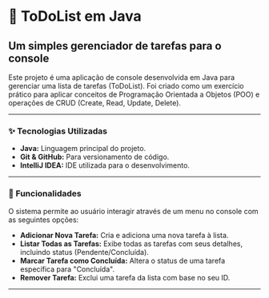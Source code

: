 # 📝 ToDoList em Java

## Um simples gerenciador de tarefas para o console

Este projeto é uma aplicação de console desenvolvida em Java para gerenciar uma lista de tarefas (ToDoList). Foi criado como um exercício prático para aplicar conceitos de Programação Orientada a Objetos (POO) e operações de CRUD (Create, Read, Update, Delete).

---

### ✨ Tecnologias Utilizadas

* **Java:** Linguagem principal do projeto.
* **Git & GitHub:** Para versionamento de código.
* **IntelliJ IDEA:** IDE utilizada para o desenvolvimento.

---

### 🚀 Funcionalidades

O sistema permite ao usuário interagir através de um menu no console com as seguintes opções:

-   **Adicionar Nova Tarefa:** Cria e adiciona uma nova tarefa à lista.
-   **Listar Todas as Tarefas:** Exibe todas as tarefas com seus detalhes, incluindo status (Pendente/Concluída).
-   **Marcar Tarefa como Concluída:** Altera o status de uma tarefa específica para "Concluída".
-   **Remover Tarefa:** Exclui uma tarefa da lista com base no seu ID.

---

